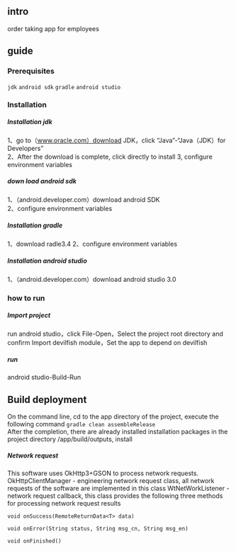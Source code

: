 ## intro
order taking app for employees  

## guide
### Prerequisites

```jdk``` ```android sdk``` ```gradle``` ```android studio```   

### Installation    
##### Installation jdk   
1、go to（www.oracle.com）download JDK，click “Java”-“Java（JDK）for Developers”   
2、After the download is complete, click directly to install
3, configure environment variables  
##### down load android sdk   
1、（android.developer.com）download android SDK   
2、configure environment variables
##### Installation gradle   
1、download radle3.4 
2、configure environment variables
##### Installation android studio   
1、（android.developer.com）download android studio 3.0   
  
### how to run
##### Import project 
run android studio，click File-Open，Select the project root directory and confirm 
Import devilfish module，Set the app to depend on devilfish
##### run 
android studio-Build-Run   
## Build deployment   
On the command line, cd to the app directory of the project, execute the following command
```gradle clean assembleRelease```    
After the completion, there are already installed installation packages in the project directory /app/build/outputs,  install 
##### Network request
This software uses OkHttp3+GSON to process network requests.
OkHttpClientManager - engineering network request class, all network requests of the software are implemented in this class
WtNetWorkListener - network request callback, this class provides the following three methods for processing network request results  

```void onSuccess(RemoteReturnData<T> data)```   

```void onError(String status, String msg_cn, String msg_en)```   
   
```void onFinished()```




